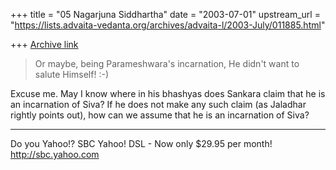 +++
title = "05 Nagarjuna Siddhartha"
date = "2003-07-01"
upstream_url = "https://lists.advaita-vedanta.org/archives/advaita-l/2003-July/011885.html"

+++
[Archive link](https://lists.advaita-vedanta.org/archives/advaita-l/2003-July/011885.html)

> Or maybe, being Parameshwara's incarnation, He
> didn't want
> to salute Himself! :-)

Excuse me. May I know where in his bhashyas does
Sankara claim that he is an incarnation of Siva? If he
does not make any such claim (as Jaladhar rightly
points out), how can we assume that he is an
incarnation of Siva? 

__________________________________
Do you Yahoo!?
SBC Yahoo! DSL - Now only $29.95 per month!
http://sbc.yahoo.com

